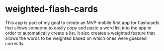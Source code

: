 # weighted-flash-cards
This app is part of my goal to create an MVP mobile first app for flashcards that allows someone to easily copy and paste a word list into the app in order to automatically create a list. It also creates a weighted feature that allows the words to be weighted based on which ones were guessed correctly. 
